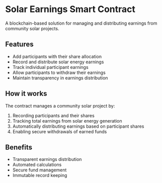 # Solar Earnings Smart Contract

A blockchain-based solution for managing and distributing earnings from community solar projects.

## Features

- Add participants with their share allocation
- Record and distribute solar energy earnings
- Track individual participant earnings
- Allow participants to withdraw their earnings
- Maintain transparency in earnings distribution

## How it works

The contract manages a community solar project by:
1. Recording participants and their shares
2. Tracking total earnings from solar energy generation
3. Automatically distributing earnings based on participant shares
4. Enabling secure withdrawals of earned funds

## Benefits

- Transparent earnings distribution
- Automated calculations
- Secure fund management
- Immutable record keeping
